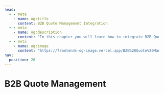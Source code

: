 ```yaml
---
head:
  - - meta
    - name: og:title
      content: B2B Quote Management Integration
  - - meta
    - name: og:description
      content: "In this chapter you will learn how to integrate B2B Quote Management."
  - - meta
    - name: og:image
      content: "https://frontends-og-image.vercel.app/B2B%20Quote%20Management.png?fontSize=120px"
nav:
  position: 20
---
```


# B2B Quote Management
